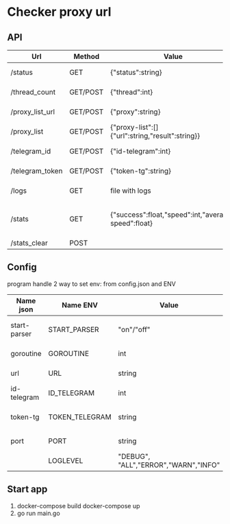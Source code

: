 # Checker proxy url

## API

| Url             | Method   | Value                                               | Description                                                                       |
|-----------------|----------|-----------------------------------------------------|-----------------------------------------------------------------------------------|
| /status         | GET      | {"status":string}                                   | return status process: "enabled"/"stopped"/"error"                                |
| /thread_count   | GET/POST | {"thread":int}                                      | return and change thread count                                                    |
| /proxy_list_url | GET/POST | {"proxy":string}                                    | return and change url with info about proxy                                       |
| /proxy_list     | GET/POST | {"proxy-list":[]{"url":string,"result":string}}     | return and change list of proxy                                                   |
| /telegram_id    | GET/POST | {"id-telegram":int}                                 | return and change telegram id chat                                                |
| /telegram_token | GET/POST | {"token-tg":string}                                 | return and change token of telegram bot                                           |
| /logs           | GET      | file with logs                                      | return file with logs with date                                                   |
| /stats          | GET      | {"success":float,"speed":int,"average-speed":float} | return stat about count of success check proxy, speed and average-speed all check |
| /stats_clear    | POST     |                                                     | clear stat                                                                        |

## Config

program handle 2 way to set env: from config.json and ENV

| Name json    | Name ENV       | Value                                | Description                   |
|--------------|----------------|--------------------------------------|-------------------------------|
| start-parser | START_PARSER   | "on"/"off"                           | start or stop parse proxy url |
| goroutine    | GOROUTINE      | int                                  | count of goroutine            |
| url          | URL            | string                               | url with proxy list           |
| id-telegram  | ID_TELEGRAM    | int                                  | id chat telegram              |
| token-tg     | TOKEN_TELEGRAM | string                               | token of telegram bot         |
| port         | PORT           | string                               | port of server                |
|              | LOGLEVEL       | "DEBUG", "ALL","ERROR","WARN","INFO" | log level                     |


## Start app

1.  docker-compose build
    docker-compose up
2. go run main.go

